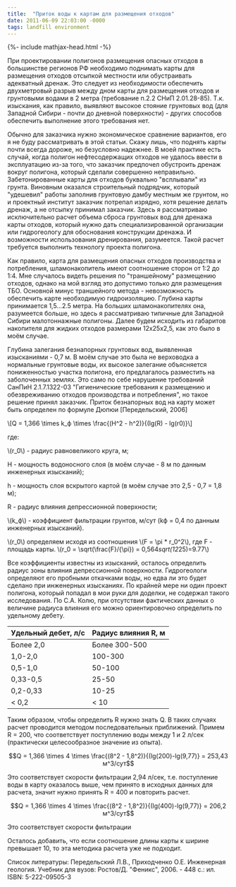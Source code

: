 ```yaml
---
title:  "Приток воды к картам для размещения отходов"
date: 2011-06-09 22:03:00 -0000
tags: landfill environment
---
```


{%- include mathjax-head.html -%}

При проектировании полигонов размещения опасных отходов в большинстве регионов РФ необходимо поднимать карты для размещения отходов отсыпкой местности или обустраивать адекватный дренаж. Это следует из необходимости обеспечить двухметровый разрыв между дном карты для размещения отходов и грунтовыми водами в 2 метра (требование п.2.2 СНиП 2.01.28-85). Т.к. изыскания, как правило, выявляют высокое стояние грунтовых вод (для Западной Сибири - почти до дневной поверхности) - других способов обеспечить выполнение этого требования нет. 

Обычно для заказчика нужно экономическое сравнение вариантов, его я не буду рассматривать в этой статьи. Скажу лишь, что поднять карты почти всегда дороже, но безусловно надежнее. В моей практике есть случай, когда полигон нефтесодержащих отходов не удалось ввести в эксплуатацию из-за того, что заказчик предпочел обустроить дренаж вокруг полигона, который сделали совершенно неправильно. Забетонированные карты для отходов буквально "всплывали" из грунта. Виновным оказался строительный подрядчик, который "удешевил" работы заполнив грунтовую дамбу местным же грунтом, но и проектный институт заказчик потрепал изрядно, хотя решение делать дренаж, а не отсыпку принимал заказчик. Здесь я рассматриваю исключительно расчет объема сброса грунтовых вод для дренажа карты отходов, который нужно дать специализированной организации или гидрогеологу для обоснования конструкции дренажа. И возможности использования дренирования, разумеется. Такой расчет требуется выполнить технологу проекта полигона.

Как правило, карта для размещения опасных отходов производства и потребления, шламонакопитель имеют соотношение сторон от 1:2 до 1:4. Мне случалось видеть решения по "траншейному" размещению отходов, однако на мой взгляд это допустимо только для размещения ТБО. Основной минус траншейного метода - невозможность обеспечить карте необходимую гидроизоляцию. Глубина карты принимается 1,5...2.5 метра. На больших шламонакопителях она, разумеется больше, но здесь я рассматриваю типичные для Западной Сибири малотоннажные полигоны. Далее будем исходить из габаритов накопителя для жидких отходов размерами 12x25x2,5, как это было в моём случае.

Глубина залегания безнапорных грунтовых вод, выявленная изысканиями - 0,7 м. В моём случае это была не верховодка а нормальные грунтовые воды, их высокое залегание объясняется пониженностью участка полигона, его предлагалось разместить на заболоченных землях. Это само по себе нарушение требований СанПиН 2.1.7.1322-03 "Гигиенические требования к размещению и обезвреживанию отходов производства и потребления", но такое решение принял заказчик. Приток безнапорных вод на карту может быть определен по формуле Дюпюи [Передельский, 2006]

\\[Q = 1,366 \times k_ф \times \frac{(H^2 - h^2)}{(lg(R) - lg(r0)}\\]

где:

\\(r_0\\) - радиус равновеликого круга, м;

H - мощность водоносного слоя (в моём случае - 8 м по данным инженерных изысканий);

h - мощность слоя вскрытого картой (в моём случае это 2,5 - 0,7 = 1,8 м);

R - радиус влияния депрессионной поверхности;

\\(k_ф\\) - коэффициент фильтрации грунтов, м/сут (kф = 0,4 по данным инженерных изысканий).

\\(r_0\\) определяем исходя из соотношения \\(F = \pi * r_0^2\\), где F - площадь карты. \\(r_0 = \sqrt(\frac{F}/{\pi}) = 0,564*sqrt(12*25)=9.77\\)

Все коэффициенты известны из изысканий, осталось определить радиус зоны влияния депрессионной поверхности. Гидрогеологи определяют его пробными откачками воды, но едва ли это будет сделано при инженерных изысканиях. По крайней мере ни один проект полигона, который попадал в мои руки для доделки, не содержал такого исследования. По С.А. Колю, при отсутствии фактических данных о величине радиуса влияния его можно ориентировочно определить по удельному дебету.

<table>
<thead>
<tr>
<th>Удельный дебет, л/с</th>
<th>Радиус влияния R, м</th>
</tr>
</thead>
</tbody>
<tr>
<td>Более 2,0</td><td>Более 300-500</td>
</tr>
<tr>
<td>1,0-2,0</td><td>100-300</td>
</tr>
<tr>
<td>0,5-1,0</td><td>50-100</td>
</tr>
<tr>
<td>0,33-0,5</td><td>25-50</td>
</tr>
<tr>
<td>0,2-0,33</td><td>10-25</td>
</tr>
<tr>
<td>< 0,2</td><td>< 10</td>
</tr>
</tbody>
</table>

Таким образом, чтобы определить R нужно знать Q. В таких случаях расчет проводится методом последовательных приближений. Примем R = 200, что соответствует поступлению воды между 1 и 2 л/сек (практически целесообразное значение из опыта). 

$$Q = 1,366 \times 4 \times \frac{(8^2 - 1,8^2)}{(lg(200)-lg(9,77)} = 253,43 м^3/сут$$

Это соответствует скорости фильтрации 2,94 л/сек, т.е. поступление воды в карту оказалось выше, чем принято в исходных данных для расчета, значит нужно принять R = 400 и повторить расчет.

$$Q = 1,366 \times 4 \times \frac{(8^2 - 1,8^2)}{(lg(400)-lg(9,77)} = 206,2 м^3/сут$$

Это соответствует скорости фильтрации 

Осталось добавить, что если соотношение длины карты к ширине превышает 10, то эта методика расчета уже не подходит.

Список литературы:
Передельский Л.В., Приходченко О.Е. Инженерная геология. Учебник для вузов: Ростов/Д. "Феникс", 2006. - 448 с.: ил. ISBN: 5-222-09505-3


